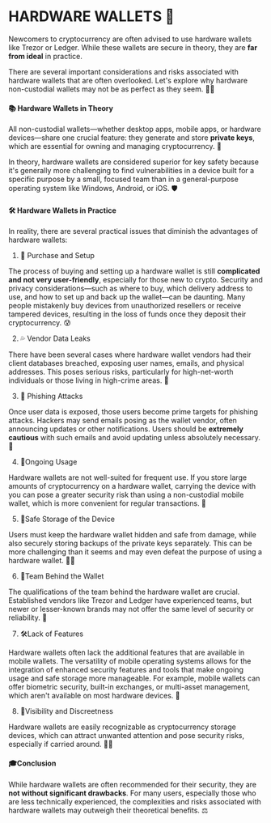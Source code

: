 # HARDWARE WALLETS 💾

Newcomers to cryptocurrency are often advised to use hardware wallets like Trezor or Ledger. While these wallets are secure in theory, they are **far from ideal** in practice.

There are several important considerations and risks associated with hardware wallets that are often overlooked. Let's explore why hardware non-custodial wallets may not be as perfect as they seem. 🕵️‍♀️

#### 📚 Hardware Wallets in Theory 

All non-custodial wallets—whether desktop apps, mobile apps, or hardware devices—share one crucial feature: they generate and store **private keys**, which are essential for owning and managing cryptocurrency. 🔑

In theory, hardware wallets are considered superior for key safety because it's generally more challenging to find vulnerabilities in a device built for a specific purpose by a small, focused team than in a general-purpose operating system like Windows, Android, or iOS. 🛡️

#### 🛠️ Hardware Wallets in Practice 

In reality, there are several practical issues that diminish the advantages of hardware wallets:

1) 🛒 Purchase and Setup 

The process of buying and setting up a hardware wallet is still **complicated and not very user-friendly**, especially for those new to crypto. Security and privacy considerations—such as where to buy, which delivery address to use, and how to set up and back up the wallet—can be daunting. Many people mistakenly buy devices from unauthorized resellers or receive tampered devices, resulting in the loss of funds once they deposit their cryptocurrency. 😰

2) 💦 Vendor Data Leaks 

There have been several cases where hardware wallet vendors had their client databases breached, exposing user names, emails, and physical addresses. This poses serious risks, particularly for high-net-worth individuals or those living in high-crime areas. 🚨

3) 🎣 Phishing Attacks 

Once user data is exposed, those users become prime targets for phishing attacks. Hackers may send emails posing as the wallet vendor, often announcing updates or other notifications. Users should be **extremely cautious** with such emails and avoid updating unless absolutely necessary. 🚫

4) 🔄Ongoing Usage 

Hardware wallets are not well-suited for frequent use. If you store large amounts of cryptocurrency on a hardware wallet, carrying the device with you can pose a greater security risk than using a non-custodial mobile wallet, which is more convenient for regular transactions. 📱

5) 🏦Safe Storage of the Device 

Users must keep the hardware wallet hidden and safe from damage, while also securely storing backups of the private keys separately. This can be more challenging than it seems and may even defeat the purpose of using a hardware wallet. 🤦‍♂️

6) 👥Team Behind the Wallet 

The qualifications of the team behind the hardware wallet are crucial. Established vendors like Trezor and Ledger have experienced teams, but newer or lesser-known brands may not offer the same level of security or reliability. 🏢

7) 🛠️Lack of Features 

Hardware wallets often lack the additional features that are available in mobile wallets. The versatility of mobile operating systems allows for the integration of enhanced security features and tools that make ongoing usage and safe storage more manageable. For example, mobile wallets can offer biometric security, built-in exchanges, or multi-asset management, which aren't available on most hardware devices. 📲

8) 👀Visibility and Discreetness 

Hardware wallets are easily recognizable as cryptocurrency storage devices, which can attract unwanted attention and pose security risks, especially if carried around. 🕵️‍♂️

#### 🎓Conclusion 

While hardware wallets are often recommended for their security, they are **not without significant drawbacks**. For many users, especially those who are less technically experienced, the complexities and risks associated with hardware wallets may outweigh their theoretical benefits. ⚖️
